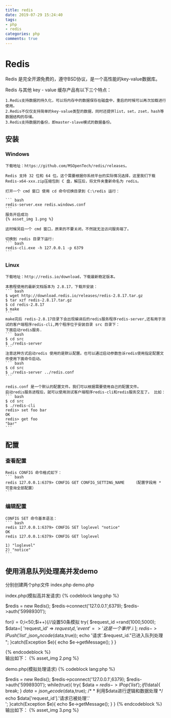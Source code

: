 ```yaml
---
title: redis
date: 2019-07-29 15:24:40
tags: 
- php
- redis
categories: php
comments: true
---
```


# Redis

Redis 是完全开源免费的，遵守BSD协议，是一个高性能的key-value数据库。

Redis 与其他 key - value 缓存产品有以下三个特点：

	1.Redis支持数据的持久化，可以将内存中的数据保存在磁盘中，重启的时候可以再次加载进行使用。
	2.Redis不仅仅支持简单的key-value类型的数据，同时还提供list，set，zset，hash等数据结构的存储。
	3.Redis支持数据的备份，即master-slave模式的数据备份。

## 安装

### Windows

	下载地址：https://github.com/MSOpenTech/redis/releases。

	Redis 支持 32 位和 64 位。这个需要根据你系统平台的实际情况选择，这里我们下载 Redis-x64-xxx.zip压缩包到 C 盘，解压后，将文件夹重新命名为 redis。	

	打开一个 cmd 窗口 使用 cd 命令切换目录到 C:\redis 运行：

	``` bash
	redis-server.exe redis.windows.conf
	```
	服务开启成功
	{% asset_img 1.png %}

	这时候另启一个 cmd 窗口，原来的不要关闭，不然就无法访问服务端了。

	切换到 redis 目录下运行:
	``` bash
	redis-cli.exe -h 127.0.0.1 -p 6379
	```
### Linux

	下载地址：http://redis.io/download，下载最新稳定版本。

	本教程使用的最新文档版本为 2.8.17，下载并安装：
	``` bash
	$ wget http://download.redis.io/releases/redis-2.8.17.tar.gz
	$ tar xzf redis-2.8.17.tar.gz
	$ cd redis-2.8.17
	$ make
	```
	make完后 redis-2.8.17目录下会出现编译后的redis服务程序redis-server,还有用于测试的客户端程序redis-cli,两个程序位于安装目录 src 目录下：
	下面启动redis服务.
	``` bash
	$ cd src
	$ ./redis-server
	```
	注意这种方式启动redis 使用的是默认配置。也可以通过启动参数告诉redis使用指定配置文件使用下面命令启动。
	``` bash
	$ cd src
	$ ./redis-server ../redis.conf
	```

	redis.conf 是一个默认的配置文件。我们可以根据需要使用自己的配置文件。
	启动redis服务进程后，就可以使用测试客户端程序redis-cli和redis服务交互了。 比如：
	``` bash
	$ cd src
	$ ./redis-cli
	redis> set foo bar
	OK
	redis> get foo
	"bar"
	```
## 配置

### 查看配置
	Redis CONFIG 命令格式如下：	
	``` bash
	redis 127.0.0.1:6379> CONFIG GET CONFIG_SETTING_NAME    （配置字段用 * 可查询全部配置）
	```
### 编辑配置	
	CONFIG SET 命令基本语法：
	``` bash
	redis 127.0.0.1:6379> CONFIG SET loglevel "notice"
	OK
	redis 127.0.0.1:6379> CONFIG GET loglevel

	1) "loglevel"
	2) "notice"
	```
## 使用消息队列处理高并发demo

分别创建两个php文件  index.php  demo.php

index.php(模拟高并发请求)
{% codeblock lang:php %}

$redis = new Redis();
$redis->connect('127.0.0.1',6379);
$redis->auth('59989301');

for($i=0;$i<50;$i++){//设置50条模拟
    try{
        $request_id =rand(1000,5000);
        $data=[
            'request_id' => $request_id,
            'event' => '这是一个事件'.$i
        ];
        $redis->lPush('list',json_encode($data,true));
        echo '请求'.$request_id."已进入队列处理<br>";
    }catch(Exception $e){
        echo $e->getMessage();
    }
}

{% endcodeblock %}	
输出如下：
{% asset_img 2.png %}

demo.php(模拟处理请求)
{% codeblock lang:php %}

$redis = new Redis();
$redis->pconnect('127.0.0.1',6379);
$redis->auth('59989301');
while(true){
    try{
        $data = $redis->lPop('list');
        if(!$data){
            break;
        }
        $data=json_decode($data,true);
        /*
         *  利用$data进行逻辑和数据处理
         */
        echo $data['request_id'].'请求已被处理'.'<br>';
    }catch(Exception $e){
        echo $e->getMessage();
    }
}
{% endcodeblock %}	
输出如下：
{% asset_img 3.png %}